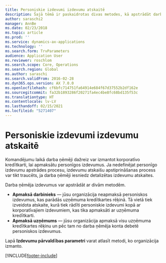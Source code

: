 ```yaml
---
title: Personiskie izdevumi izdevumu atskaitē
description: Šajā tēmā ir paskaidrotas divas metodes, kā apstrādāt darba ņēmēja personiskos izdevumus risinājumā Microsoft Dynamics 365 Finance.
author: saraschi2
manager: AnnBe
ms.date: 02/23/2018
ms.topic: article
ms.prod: ''
ms.service: dynamics-ax-applications
ms.technology: ''
ms.search.form: TrvParameters
audience: Application User
ms.reviewer: roschlom
ms.search.scope: Core, Operations
ms.search.region: Global
ms.author: saraschi
ms.search.validFrom: 2016-02-28
ms.dyn365.ops.version: AX 7.0.0
ms.openlocfilehash: cf6bfc714751fa64914e684f67d37552b2df162e
ms.sourcegitcommit: fa32b1893286f20271fa4ec4be8fc68bd135f53c
ms.translationtype: HT
ms.contentlocale: lv-LV
ms.lasthandoff: 02/15/2021
ms.locfileid: "5271407"
---
```

# <a name="personal-expenses-on-an-expense-report"></a>Personiskie izdevumi izdevumu atskaitē

Komandējumu laikā darba ņēmēji dažreiz var izmantot korporatīvo kredītkarti, lai apmaksātu personīgos izdevumus. Ja nedefinējat personīgo izdevumu apstrādes procesu, izdevumu atskaišu apstiprināšanas process var tikt traucēts, ja darba ņēmēji iesniedz detalizētas izdevumu atskaites. 

Darba ņēmēja izdevumus var apstrādāt ar divām metodēm.

- **Apmaksā darbinieks** — jūsu organizācija neapmaksā personiskos izdevumus, kas parādās uzņēmuma kredītkartes rēķinā. Tā vietā tiek izveidota atskaite, kurā tiek rādīti personiskie izdevumi kopā ar korporatīvajiem izdevumiem, kas tika apmaksāti ar uzņēmuma kredītkarti.
- **Apmaksā uzņēmums** — jūsu organizācija apmaksā visu uzņēmuma kredītkartes rēķinu un pēc tam no darba ņēmēja konta debetē personiskos izdevumus.

Lapā **Izdevumu pārvaldības parametri** varat atlasīt metodi, ko organizācija izmanto.


[!INCLUDE[footer-include](../includes/footer-banner.md)]